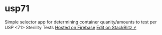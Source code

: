 # usp71
Simple selector app for determining container quanity/amounts to test per USP <71> Sterility Tests
[Hosted on Firebase](https://usp71helper.firebaseapp.com/)
[Edit on StackBlitz ⚡️](https://stackblitz.com/edit/usp71)
